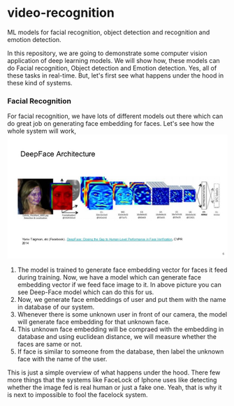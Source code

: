 # video-recognition
ML models for facial recognition, object detection and recognition and emotion detection. 

In this repository, we are going to demonstrate some computer vision application of deep learning models. We will show how, these models can do Facial recognition, Object detection and Emotion detection. Yes, all of these tasks in real-time. But, let's first see what happens under the hood in these kind of systems. 

### Facial Recognition 
For facial recognition, we have lots of different models out there which can do great job on generating face embedding for faces. Let's see how the whole system will work, 
 !['deep-face'](images/deep-face.jpg)

 1. The model is trained to generate face embedding vector for faces it feed during training. Now, we have a model which can generate face embedding vector if we feed face image to it. In above picture you can see Deep-Face model which can do this for us. 
 2. Now, we generate face embeddings of user and put them with the name in database of our system. 
 3. Whenever there is some unknown user in front of our camera, the model will generate face embedding for that unknown face. 
 4. This unknown face embedding will be compraed with the embedding in database and using euclidean distance, we will measure whether the faces are same or not. 
 5. If face is similar to someone from the database, then label the unknown face with the name of the user. 

This is just a simple overview of what happens under the hood. There few more things that the systems like FaceLock of Iphone uses like detecting whether the image fed is real human or just a fake one. Yeah, that is why it is next to impossible to fool the facelock system. 